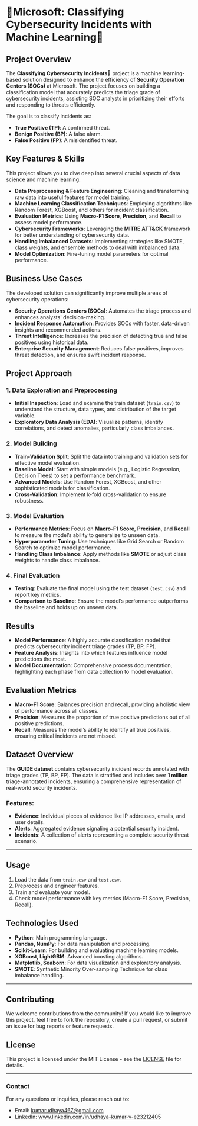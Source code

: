 # **🚨Microsoft: Classifying Cybersecurity Incidents with Machine Learning🔐**

## **Project Overview**
The **Classifying Cybersecurity Incidents🚨** project is a machine learning-based solution designed to enhance the efficiency of **Security Operation Centers (SOCs)** at Microsoft. The project focuses on building a classification model that accurately predicts the triage grade of cybersecurity incidents, assisting SOC analysts in prioritizing their efforts and responding to threats efficiently.

The goal is to classify incidents as:
- **True Positive (TP)**: A confirmed threat.
- **Benign Positive (BP)**: A false alarm.
- **False Positive (FP)**: A misidentified threat.

## **Key Features & Skills**
This project allows you to dive deep into several crucial aspects of data science and machine learning:
- **Data Preprocessing & Feature Engineering**: Cleaning and transforming raw data into useful features for model training.
- **Machine Learning Classification Techniques**: Employing algorithms like Random Forest, XGBoost, and others for incident classification.
- **Evaluation Metrics**: Using **Macro-F1 Score**, **Precision**, and **Recall** to assess model performance.
- **Cybersecurity Frameworks**: Leveraging the **MITRE ATT&CK** framework for better understanding of cybersecurity data.
- **Handling Imbalanced Datasets**: Implementing strategies like SMOTE, class weights, and ensemble methods to deal with imbalanced data.
- **Model Optimization**: Fine-tuning model parameters for optimal performance.

## **Business Use Cases**
The developed solution can significantly improve multiple areas of cybersecurity operations:
- **Security Operations Centers (SOCs)**: Automates the triage process and enhances analysts' decision-making.
- **Incident Response Automation**: Provides SOCs with faster, data-driven insights and recommended actions.
- **Threat Intelligence**: Increases the precision of detecting true and false positives using historical data.
- **Enterprise Security Management**: Reduces false positives, improves threat detection, and ensures swift incident response.

## **Project Approach**
### **1. Data Exploration and Preprocessing**
- **Initial Inspection**: Load and examine the train dataset (`train.csv`) to understand the structure, data types, and distribution of the target variable.
- **Exploratory Data Analysis (EDA)**: Visualize patterns, identify correlations, and detect anomalies, particularly class imbalances.
  
### **2. Model Building**
- **Train-Validation Split**: Split the data into training and validation sets for effective model evaluation.
- **Baseline Model**: Start with simple models (e.g., Logistic Regression, Decision Trees) to set a performance benchmark.
- **Advanced Models**: Use Random Forest, XGBoost, and other sophisticated models for classification.
- **Cross-Validation**: Implement k-fold cross-validation to ensure robustness.

### **3. Model Evaluation**
- **Performance Metrics**: Focus on **Macro-F1 Score**, **Precision**, and **Recall** to measure the model’s ability to generalize to unseen data.
- **Hyperparameter Tuning**: Use techniques like Grid Search or Random Search to optimize model performance.
- **Handling Class Imbalance**: Apply methods like **SMOTE** or adjust class weights to handle class imbalance.

### **4. Final Evaluation**
- **Testing**: Evaluate the final model using the test dataset (`test.csv`) and report key metrics.
- **Comparison to Baseline**: Ensure the model’s performance outperforms the baseline and holds up on unseen data.

## **Results**
- **Model Performance**: A highly accurate classification model that predicts cybersecurity incident triage grades (TP, BP, FP).
- **Feature Analysis**: Insights into which features influence model predictions the most.
- **Model Documentation**: Comprehensive process documentation, highlighting each phase from data collection to model evaluation.

## **Evaluation Metrics**
- **Macro-F1 Score**: Balances precision and recall, providing a holistic view of performance across all classes.
- **Precision**: Measures the proportion of true positive predictions out of all positive predictions.
- **Recall**: Measures the model’s ability to identify all true positives, ensuring critical incidents are not missed.

## **Dataset Overview**
The **GUIDE dataset** contains cybersecurity incident records annotated with triage grades (TP, BP, FP). The data is stratified and includes over **1 million** triage-annotated incidents, ensuring a comprehensive representation of real-world security incidents.

### **Features**:
- **Evidence**: Individual pieces of evidence like IP addresses, emails, and user details.
- **Alerts**: Aggregated evidence signaling a potential security incident.
- **Incidents**: A collection of alerts representing a complete security threat scenario.

---

## **Usage**
1. Load the data from `train.csv` and `test.csv`.
2. Preprocess and engineer features.
3. Train and evaluate your model.
4. Check model performance with key metrics (Macro-F1 Score, Precision, Recall).

## **Technologies Used**
- **Python**: Main programming language.
- **Pandas, NumPy**: For data manipulation and processing.
- **Scikit-Learn**: For building and evaluating machine learning models.
- **XGBoost, LightGBM**: Advanced boosting algorithms.
- **Matplotlib, Seaborn**: For data visualization and exploratory analysis.
- **SMOTE**: Synthetic Minority Over-sampling Technique for class imbalance handling.

---

## **Contributing**
We welcome contributions from the community! If you would like to improve this project, feel free to fork the repository, create a pull request, or submit an issue for bug reports or feature requests.

## **License**
This project is licensed under the MIT License - see the [LICENSE](LICENSE) file for details.

---

### **Contact**
For any questions or inquiries, please reach out to:
- Email: kumarudhaya467@gmail.com
- LinkedIn: www.linkedin.com/in/udhaya-kumar-v-e23212405 
